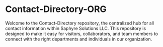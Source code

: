 # Contact-Directory-ORG
Welcome to the Contact-Directory repository, the centralized hub for all contact information within Saphyre Solutions LLC. This repository is designed to make it easy for visitors, collaborators, and team members to connect with the right departments and individuals in our organization.
